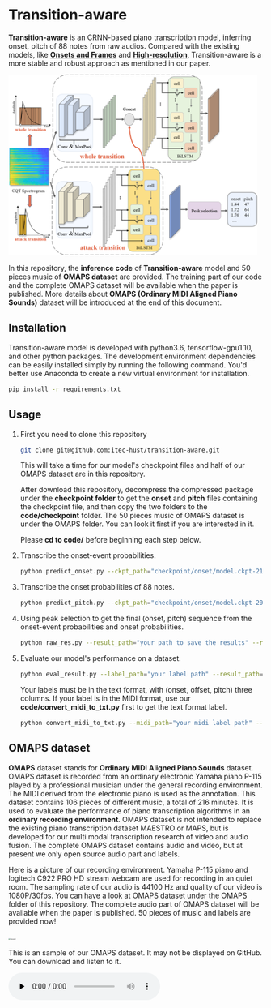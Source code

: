 # Transition-aware
**Transition-aware** is an CRNN-based piano transcription model, inferring onset, pitch of 88 notes from raw audios. Compared with the existing models, like [**Onsets and Frames**](https://github.com/magenta/magenta/tree/master/magenta/models/onsets_frames_transcription) and [**High-resolution**](https://github.com/qiuqiangkong/piano_transcription_inference), Transition-aware is a more stable and robust approach as mentioned in our paper.

<img src="pics/network.png" alt="model" style="zoom:48%;" />

In this repository, the **inference code** of **Transition-aware** model and 50 pieces music of **OMAPS dataset** are provided. The training part of our code and the complete OMAPS dataset will be available when the paper is published.  More details about **OMAPS (Ordinary MIDI Aligned Piano Sounds)** dataset will be introduced at the end of this document.

## Installation
Transition-aware model is developed with python3.6, tensorflow-gpu1.10, and other python packages. The development environment dependencies can be easily installed simply by running the following command. You'd better use Anaconda to create a new virtual environment for installation.
```bash
pip install -r requirements.txt
```

## Usage
1. First you need to clone this repository

   ```bash
   git clone git@github.com:itec-hust/transition-aware.git
   ```

   This will take a time for our model's checkpoint files and half of our OMAPS dataset are in this repository. 

   After download this repository,  decompress the compressed package under the **checkpoint folder** to get the **onset** and **pitch** files containing the checkpoint file, and then copy the two folders to the **code/checkpoint** folder. The 50 pieces music of OMAPS dataset is under the OMAPS folder. You can look it first if you are interested in it.

   

   Please **cd to code/** before beginning each step below.

2. Transcribe the onset-event probabilities.

   ```bash
   python predict_onset.py --ckpt_path="checkpoint/onset/model.ckpt-218000" --audio_dir="your audio path" --predict_dir="your path to save tfrecords" --save_raw_dir="your path to save onset-event probabilities"
   ```

2. Transcribe the onset probabilities of 88 notes.

   ```bash
   python predict_pitch.py --ckpt_path="checkpoint/onset/model.ckpt-204000" --audio_dir="your audio path" --predict_dir="your path to save tfrecords" --save_raw_dir="your path to save onset probabilities"
   ```
3. Using peak selection to get the final (onset, pitch) sequence from the onset-event probabilities and onset probabilities.

   ```bash
   python raw_res.py --result_path="your path to save the results" --raw_onset_path="your path to save onset-event probabilities" --raw_pitch_path="your path to save onset probabilities"
   ```
4. Evaluate our model's performance on a dataset.

   ```bash
   python eval_result.py --label_path="your label path" --result_path="your path to save the results"
   ```

   Your labels must be in the text format, with (onset, offset, pitch) three columns. If your label is in the MIDI format, use our **code/convert_midi_to_txt.py** first to get the text format label.

   ```bash
   python convert_midi_to_txt.py --midi_path="your midi label path" --txt_path="your path to save the text format label"
   ```



## OMAPS dataset

**OMAPS** dataset stands for **Ordinary MIDI Aligned Piano Sounds** dataset. OMAPS dataset is recorded from an ordinary electronic Yamaha piano P-115 played by a professional musician under the general recording environment. The MIDI derived from the electronic piano is used as the annotation. This dataset contains 106 pieces of different music, a total of 216 minutes. It is used to evaluate the performance of piano transcription algorithms in an **ordinary recording environment**.  OMAPS dataset is not intended to replace the existing piano transcription dataset MAESTRO or MAPS, but is developed for our multi modal transcription research of video and audio fusion.  The complete OMAPS dataset contains audio and video, but at present we only open source audio part and labels.

Here is a picture of our recording environment. Yamaha P-115 piano and  logitech C922 PRO HD stream webcam are used for recording in an quiet room.  The sampling rate of our audio is 44100 Hz and quality of our  video is 1080P/30fps. You can have a look at OMAPS dataset under the OMAPS folder of this repository. The complete audio part of OMAPS dataset will be available when the paper is published. 50 pieces of music and labels are provided now!

<img src="pics/record.png" alt="record" style="zoom:24%;" />



This is an sample of our OMAPS dataset. It may not be displayed on GitHub. You can download and listen to it.

<audio id="audio" controls="" preload="none">
   <source id="mp3" src="OMAPS/001.mp3">
</audio>